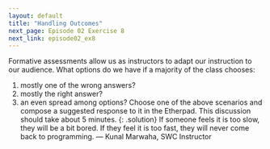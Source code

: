 ```yaml
---
layout: default
title: "Handling Outcomes"
next_page: Episode 02 Exercise 8
next_link: episode02_ex8
---
```


Formative assessments allow us as instructors to adapt our instruction to our audience.
What options do we have if a majority of the class chooses:
1. mostly one of the wrong answers?
2. mostly the right answer?
3. an even spread among options?
Choose one of the above scenarios and compose a suggested response to it in the Etherpad.
This discussion should take about 5 minutes.
{: .solution}
If someone feels it is too slow, they will be a bit bored. If they feel it is too fast, they will never come back to programming.
— Kunal Marwaha, SWC Instructor
